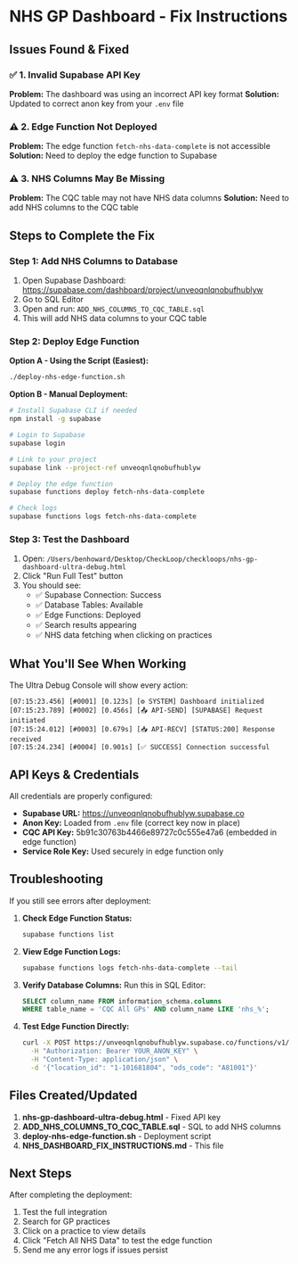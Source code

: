 # NHS GP Dashboard - Fix Instructions

## Issues Found & Fixed

### ✅ 1. Invalid Supabase API Key
**Problem:** The dashboard was using an incorrect API key format
**Solution:** Updated to correct anon key from your `.env` file

### ⚠️ 2. Edge Function Not Deployed
**Problem:** The edge function `fetch-nhs-data-complete` is not accessible
**Solution:** Need to deploy the edge function to Supabase

### ⚠️ 3. NHS Columns May Be Missing
**Problem:** The CQC table may not have NHS data columns
**Solution:** Need to add NHS columns to the CQC table

## Steps to Complete the Fix

### Step 1: Add NHS Columns to Database
1. Open Supabase Dashboard: https://supabase.com/dashboard/project/unveoqnlqnobufhublyw
2. Go to SQL Editor
3. Open and run: `ADD_NHS_COLUMNS_TO_CQC_TABLE.sql`
4. This will add NHS data columns to your CQC table

### Step 2: Deploy Edge Function
**Option A - Using the Script (Easiest):**
```bash
./deploy-nhs-edge-function.sh
```

**Option B - Manual Deployment:**
```bash
# Install Supabase CLI if needed
npm install -g supabase

# Login to Supabase
supabase login

# Link to your project
supabase link --project-ref unveoqnlqnobufhublyw

# Deploy the edge function
supabase functions deploy fetch-nhs-data-complete

# Check logs
supabase functions logs fetch-nhs-data-complete
```

### Step 3: Test the Dashboard
1. Open: `/Users/benhoward/Desktop/CheckLoop/checkloops/nhs-gp-dashboard-ultra-debug.html`
2. Click "Run Full Test" button
3. You should see:
   - ✅ Supabase Connection: Success
   - ✅ Database Tables: Available
   - ✅ Edge Functions: Deployed
   - ✅ Search results appearing
   - ✅ NHS data fetching when clicking on practices

## What You'll See When Working

The Ultra Debug Console will show every action:
```
[07:15:23.456] [#0001] [0.123s] [⚙️ SYSTEM] Dashboard initialized
[07:15:23.789] [#0002] [0.456s] [📤 API-SEND] [SUPABASE] Request initiated
[07:15:24.012] [#0003] [0.679s] [📥 API-RECV] [STATUS:200] Response received
[07:15:24.234] [#0004] [0.901s] [✅ SUCCESS] Connection successful
```

## API Keys & Credentials

All credentials are properly configured:
- **Supabase URL:** https://unveoqnlqnobufhublyw.supabase.co
- **Anon Key:** Loaded from `.env` file (correct key now in place)
- **CQC API Key:** 5b91c30763b4466e89727c0c555e47a6 (embedded in edge function)
- **Service Role Key:** Used securely in edge function only

## Troubleshooting

If you still see errors after deployment:

1. **Check Edge Function Status:**
   ```bash
   supabase functions list
   ```

2. **View Edge Function Logs:**
   ```bash
   supabase functions logs fetch-nhs-data-complete --tail
   ```

3. **Verify Database Columns:**
   Run this in SQL Editor:
   ```sql
   SELECT column_name FROM information_schema.columns
   WHERE table_name = 'CQC All GPs' AND column_name LIKE 'nhs_%';
   ```

4. **Test Edge Function Directly:**
   ```bash
   curl -X POST https://unveoqnlqnobufhublyw.supabase.co/functions/v1/fetch-nhs-data-complete \
     -H "Authorization: Bearer YOUR_ANON_KEY" \
     -H "Content-Type: application/json" \
     -d '{"location_id": "1-101681804", "ods_code": "A81001"}'
   ```

## Files Created/Updated

1. **nhs-gp-dashboard-ultra-debug.html** - Fixed API key
2. **ADD_NHS_COLUMNS_TO_CQC_TABLE.sql** - SQL to add NHS columns
3. **deploy-nhs-edge-function.sh** - Deployment script
4. **NHS_DASHBOARD_FIX_INSTRUCTIONS.md** - This file

## Next Steps

After completing the deployment:
1. Test the full integration
2. Search for GP practices
3. Click on a practice to view details
4. Click "Fetch All NHS Data" to test the edge function
5. Send me any error logs if issues persist